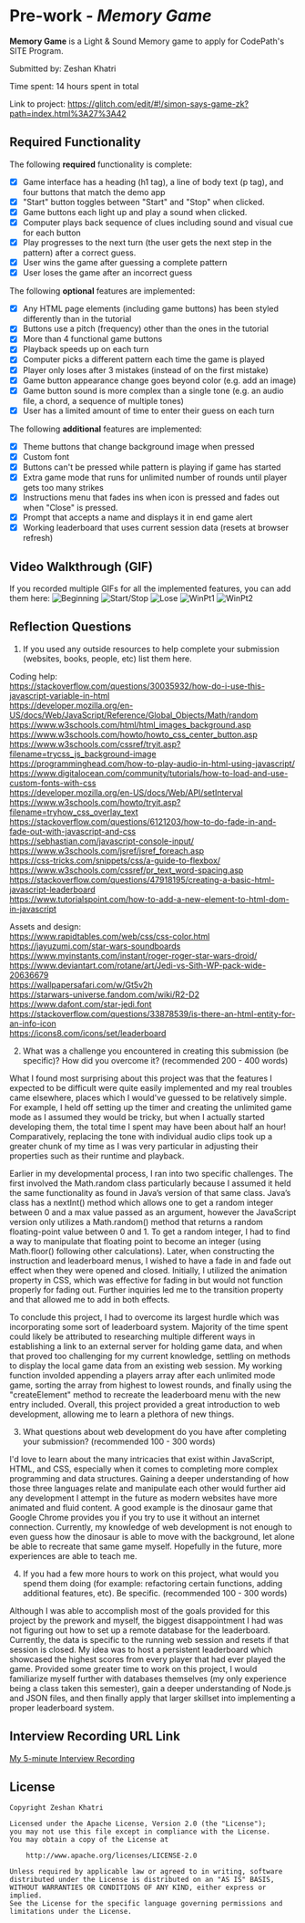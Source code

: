 # Pre-work - *Memory Game*

**Memory Game** is a Light & Sound Memory game to apply for CodePath's SITE Program. 

Submitted by: Zeshan Khatri

Time spent: 14 hours spent in total

Link to project: https://glitch.com/edit/#!/simon-says-game-zk?path=index.html%3A27%3A42

## Required Functionality

The following **required** functionality is complete:

* [x] Game interface has a heading (h1 tag), a line of body text (p tag), and four buttons that match the demo app
* [x] "Start" button toggles between "Start" and "Stop" when clicked. 
* [x] Game buttons each light up and play a sound when clicked. 
* [x] Computer plays back sequence of clues including sound and visual cue for each button
* [x] Play progresses to the next turn (the user gets the next step in the pattern) after a correct guess. 
* [x] User wins the game after guessing a complete pattern
* [x] User loses the game after an incorrect guess

The following **optional** features are implemented:

* [x] Any HTML page elements (including game buttons) has been styled differently than in the tutorial
* [x] Buttons use a pitch (frequency) other than the ones in the tutorial
* [x] More than 4 functional game buttons
* [x] Playback speeds up on each turn
* [x] Computer picks a different pattern each time the game is played
* [x] Player only loses after 3 mistakes (instead of on the first mistake)
* [x] Game button appearance change goes beyond color (e.g. add an image)
* [x] Game button sound is more complex than a single tone (e.g. an audio file, a chord, a sequence of multiple tones)
* [x] User has a limited amount of time to enter their guess on each turn

The following **additional** features are implemented:

* [x] Theme buttons that change background image when pressed
* [x] Custom font
* [x] Buttons can't be pressed while pattern is playing if game has started
* [x] Extra game mode that runs for unlimited number of rounds until player gets too many strikes
* [x] Instructions menu that fades ins when icon is pressed and fades out when "Close" is pressed.
* [x] Prompt that accepts a name and displays it in end game alert
* [x] Working leaderboard that uses current session data (resets at browser refresh)

## Video Walkthrough (GIF)

If you recorded multiple GIFs for all the implemented features, you can add them here:
![Beginning](https://i.imgur.com/cyCySII.gif)
![Start/Stop](http://g.recordit.co/QeOxftmu5T.gif)
![Lose](http://g.recordit.co/u6dN8uU9PV.gif)
![WinPt1](http://g.recordit.co/C4lYWVqjtT.gif)
![WinPt2](http://g.recordit.co/mdMIM03Thb.gif)

## Reflection Questions
1. If you used any outside resources to help complete your submission (websites, books, people, etc) list them here. 

Coding help: \
https://stackoverflow.com/questions/30035932/how-do-i-use-this-javascript-variable-in-html \
https://developer.mozilla.org/en-US/docs/Web/JavaScript/Reference/Global_Objects/Math/random \
https://www.w3schools.com/html/html_images_background.asp \
https://www.w3schools.com/howto/howto_css_center_button.asp \
https://www.w3schools.com/cssref/tryit.asp?filename=trycss_js_background-image \
https://programminghead.com/how-to-play-audio-in-html-using-javascript/ \
https://www.digitalocean.com/community/tutorials/how-to-load-and-use-custom-fonts-with-css \
https://developer.mozilla.org/en-US/docs/Web/API/setInterval \
https://www.w3schools.com/howto/tryit.asp?filename=tryhow_css_overlay_text \
https://stackoverflow.com/questions/6121203/how-to-do-fade-in-and-fade-out-with-javascript-and-css \
https://sebhastian.com/javascript-console-input/ \
https://www.w3schools.com/jsref/jsref_foreach.asp \
https://css-tricks.com/snippets/css/a-guide-to-flexbox/ \
https://www.w3schools.com/cssref/pr_text_word-spacing.asp \
https://stackoverflow.com/questions/47918195/creating-a-basic-html-javascript-leaderboard \
https://www.tutorialspoint.com/how-to-add-a-new-element-to-html-dom-in-javascript

Assets and design: \
https://www.rapidtables.com/web/css/css-color.html \
https://jayuzumi.com/star-wars-soundboards \
https://www.myinstants.com/instant/roger-roger-star-wars-droid/ \
https://www.deviantart.com/rotane/art/Jedi-vs-Sith-WP-pack-wide-20636679 \
https://wallpapersafari.com/w/Gt5v2h \
https://starwars-universe.fandom.com/wiki/R2-D2 \
https://www.dafont.com/star-jedi.font \
https://stackoverflow.com/questions/33878539/is-there-an-html-entity-for-an-info-icon \
https://icons8.com/icons/set/leaderboard

2. What was a challenge you encountered in creating this submission (be specific)? How did you overcome it? (recommended 200 - 400 words) 

What I found most surprising about this project was that the features I expected to be difficult were quite easily implemented and my real troubles came elsewhere, places which I would've guessed to be relatively simple. For example, I held off setting up the timer and creating the unlimited game mode as I assumed they would be tricky, but when I actually started developing them, the total time I spent may have been about half an hour! Comparatively, replacing the tone with individual audio clips took up a greater chunk of my time as I was very particular in adjusting their properties such as their runtime and playback. 

Earlier in my developmental process, I ran into two specific challenges. The first involved the Math.random class particularly because I assumed it held the same functionality as found in Java’s version of that same class. Java’s class has a nextInt() method which allows one to get a random integer between 0 and a max value passed as an argument, however the JavaScript version only utilizes a Math.random() method that returns a random floating-point value between 0 and 1. To get a random integer, I had to find a way to manipulate that floating point to become an integer (using Math.floor() following other calculations). Later, when constructing the instruction and leaderboard menus, I wished to have a fade in and fade out effect when they were opened and closed. Initially, I utilized the animation property in CSS, which was effective for fading in but would not function properly for fading out. Further inquiries led me to the transition property and that allowed me to add in both effects.

To conclude this project, I had to overcome its largest hurdle which was incorporating some sort of leaderboard system. Majority of the time spent could likely be attributed to researching multiple different ways in establishing a link to an external server for holding game data, and when that proved too challenging for my current knowledge, settling on methods to display the local game data from an existing web session. My working function involded appending a players array after each unlimited mode game, sorting the array from highest to lowest rounds, and finally using the "createElement" method to recreate the leaderboard menu with the new entry included. Overall, this project provided a great introduction to web development, allowing me to learn a plethora of new things.

3. What questions about web development do you have after completing your submission? (recommended 100 - 300 words) 

I'd love to learn about the many intricacies that exist within JavaScript, HTML, and CSS, especially when it comes to completing more complex programming and data structures. Gaining a deeper understanding of how those three languages relate and manipulate each other would further aid any development I attempt in the future as modern websites have more animated and fluid content. A good example is the dinosaur game that Google Chrome provides you if you try to use it without an internet connection. Currently, my knowledge of web development is not enough to even guess how the dinosaur is able to move with the background, let alone be able to recreate that same game myself. Hopefully in the future, more experiences are able to teach me.

4. If you had a few more hours to work on this project, what would you spend them doing (for example: refactoring certain functions, adding additional features, etc). Be specific. (recommended 100 - 300 words) 

Although I was able to accomplish most of the goals provided for this project by the prework and myself, the biggest disappointment I had was not figuring out how to set up a remote database for the leaderboard. Currently, the data is specific to the running web session and resets if that session is closed. My idea was to host a persistent leaderboard which showcased the highest scores from every player that had ever played the game. Provided some greater time to work on this project, I would familiarize myself further with databases themselves (my only experience being a class taken this semester), gain a deeper understanding of Node.js and JSON files, and then finally apply that larger skillset into implementing a proper leaderboard system.

## Interview Recording URL Link

[My 5-minute Interview Recording](https://www.loom.com/share/7edd47d35be24be2a42ddfad252e5dca)


## License

    Copyright Zeshan Khatri

    Licensed under the Apache License, Version 2.0 (the "License");
    you may not use this file except in compliance with the License.
    You may obtain a copy of the License at

        http://www.apache.org/licenses/LICENSE-2.0

    Unless required by applicable law or agreed to in writing, software
    distributed under the License is distributed on an "AS IS" BASIS,
    WITHOUT WARRANTIES OR CONDITIONS OF ANY KIND, either express or implied.
    See the License for the specific language governing permissions and
    limitations under the License.
